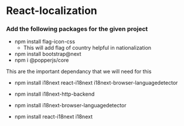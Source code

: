 # React-localization

### Add the following packages for the given project 

- npm install flag-icon-css
    - This will add flag of country helpful in nationalization
- npm install bootstrap@next
- npm i @popperjs/core 

This are the important dependancy that we will need for this                      
- npm install i18next react-i18next i18next-browser-languagedetector
- npm install i18next-http-backend

- npm install i18next-browser-languagedetector
- npm install react-i18next i18next